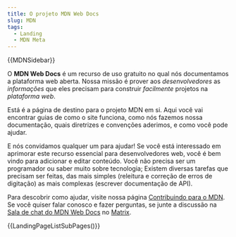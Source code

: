 ```yaml
---
title: O projeto MDN Web Docs
slug: MDN
tags:
  - Landing
  - MDN Meta
---
```

{{MDNSidebar}}

O **MDN Web Docs** é um recurso de uso gratuito no qual nós documentamos a plataforma web aberta. Nossa missão é prover aos _desenvolvedores_ as _informações_ que eles precisam para construir _facilmente_ projetos na _plataforma web_.

Está é a página de destino para o projeto MDN em si. Aqui você vai encontrar guias de como o site funciona, como nós fazemos nossa documentação, quais diretrizes e convenções aderimos, e como você pode ajudar.

E nós convidamos qualquer um para ajudar! Se você está interessado em aprimorar este recurso essencial para desenvolvedores web, você é bem vindo para adicionar e editar conteúdo. Você não precisa ser um programador ou saber muito sobre tecnologia; Existem diversas tarefas que precisam ser feitas, das mais simples (releitura e correção de erros de digitação) as mais complexas (escrever documentação de API).

Para descobrir como ajudar, visite nossa página [Contribuindo para o MDN](/pt-BR/docs/MDN/Contribute). Se você quiser falar conosco e fazer perguntas, se junte a discussão na [Sala de chat do MDN Web Docs](https://chat.mozilla.org/#/room/#mdn:mozilla.org) no  [Matrix](https://wiki.mozilla.org/Matrix).

{{LandingPageListSubPages()}}
